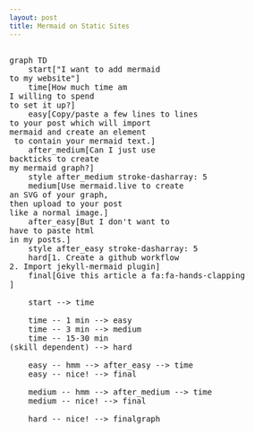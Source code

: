 ```yaml
---
layout: post
title: Mermaid on Static Sites
---
```



<script type="module">
  import mermaid from 'https://cdn.jsdelivr.net/npm/mermaid@10/dist/mermaid.esm.min.mjs';
</script>

<pre class="mermaid">

graph TD
    start["I want to add mermaid<br>to my website"]
    time[How much time am<br>I willing to spend<br>to set it up?]
    easy[Copy/paste a few lines to lines<br>to your post which will import<br>mermaid and create an element<br> to contain your mermaid text.]
    after_medium[Can I just use<br>backticks to create<br>my mermaid graph?]
    style after_medium stroke-dasharray: 5
    medium[Use mermaid.live to create<br>an SVG of your graph,<br>then upload to your post<br>like a normal image.]
    after_easy[But I don't want to<br>have to paste html<br>in my posts.]
    style after_easy stroke-dasharray: 5
    hard[1. Create a github workflow<br>2. Import jekyll-mermaid plugin]
    final[Give this article a fa:fa-hands-clapping <br>]

    start --> time

    time -- 1 min --> easy
    time -- 3 min --> medium
    time -- 15-30 min<br>(skill dependent) --> hard

    easy -- hmm --> after_easy --> time
    easy -- nice! --> final

    medium -- hmm --> after_medium --> time
    medium -- nice! --> final

    hard -- nice! --> finalgraph
</pre>

<!--

[^1]: [GitHub Pages allowed plugins](https://pages.github.com/versions/)


https://github.com/jeffreytse/jekyll-deploy-action

How to use jekyll spaceship with jekyll pages: https://medium.com/@jeffreytse.mail/if-you-dont-mind-to-use-a-plugin-the-below-can-help-you-do-it-easier-in-markdown-95114b27387c
-->